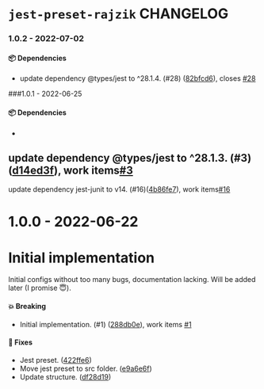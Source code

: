 # `jest-preset-rajzik` CHANGELOG

<!-- MONODEPLOY:BELOW -->

### 1.0.2 - 2022-07-02

#### 📦 Dependencies

- update dependency @types/jest to ^28.1.4. (#28) ([82bfcd6](https://github.com/rajzik/configs/commit/82bfcd6ff089bf3c57be41802060ad18e6a5d310)), closes [#28](https://github.com/rajzik/configs/issues/28)





###1.0.1 - 2022-06-25

#### 📦 Dependencies

-
update dependency @types/jest to ^28.1.3. (#3)([d14ed3f](https://github.com/rajzik/configs/commit/d14ed3fcf7c29bad85707af6476d9047d5490398)), work items[#3](https://github.com/rajzik/configs/issues/3)
-
update dependency jest-junit to v14. (#16)([4b86fe7](https://github.com/rajzik/configs/commit/4b86fe79d2ccf7dbfef92a7c9100cb042807e432)), work items[#16](https://github.com/rajzik/configs/issues/16)





# 1.0.0 - 2022-06-22

# Initial implementation

Initial configs without too many bugs, documentation lacking. Will be added later (I promise 😇).

#### 💥 Breaking

- Initial implementation. (#1) ([288db0e](https://github.com/rajzik/configs/commit/288db0e500fd2c2a9d52a2e9d7570fa37099ab5e)), work items [#1](https://github.com/rajzik/configs/issues/1)

#### 🐞 Fixes

- Jest preset. ([422ffe6](https://github.com/rajzik/configs/commit/422ffe6132fd321740ec83311462901408dfa36d))
- Move jest preset to src folder. ([e9a6e6f](https://github.com/rajzik/configs/commit/e9a6e6ff94463bde1d4427da44f066a82c078740))
- Update structure. ([df28d19](https://github.com/rajzik/configs/commit/df28d19a23c892dee09c07f80df2a56c428f7b7a))





